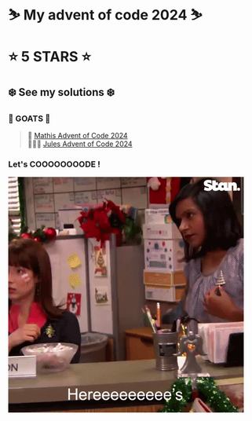 # ⛷️ My advent of code 2024 ⛷️
# ⭐ 5 STARS ⭐

## ❄️ See my solutions ❄️

### 🐐 GOATS 🐐
> 🎁 [Mathis Advent of Code 2024](https://github.com/RealDragonMA/advent-of-code-2024)\
> 🧑🏿‍🎄 [Jules Advent of Code 2024](https://github.com/JulesChe/adventOfCode2024)

### Let's COOOOOOOODE !
![Exemple de GIF](scott.gif)

